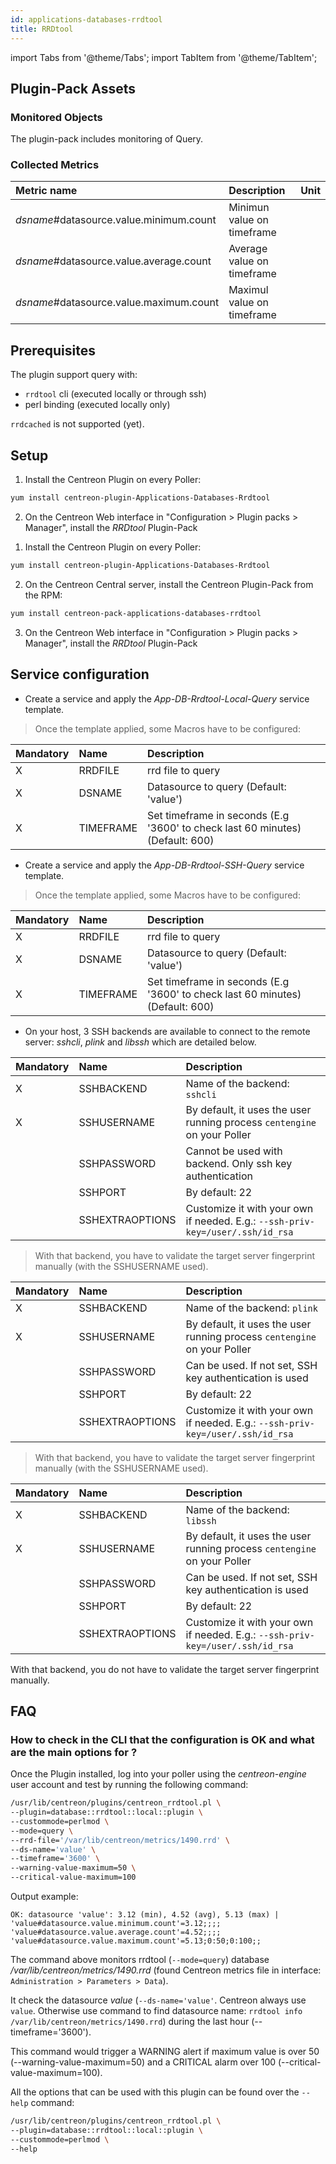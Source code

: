 ```yaml
---
id: applications-databases-rrdtool
title: RRDtool
---
```

import Tabs from '@theme/Tabs';
import TabItem from '@theme/TabItem';

## Plugin-Pack Assets

### Monitored Objects

The plugin-pack includes monitoring of Query.

### Collected Metrics

<Tabs groupId="operating-systems">
<TabItem value="Query" label="Query">

| Metric name                             | Description                | Unit |
| :-------------------------------------- | :------------------------- | :--- |
| _dsname_#datasource.value.minimum.count | Minimun value on timeframe |      |
| _dsname_#datasource.value.average.count | Average value on timeframe |      |
| _dsname_#datasource.value.maximum.count | Maximul value on timeframe |      |

</TabItem>
</Tabs>

## Prerequisites

The plugin support query with:

- `rrdtool` cli (executed locally or through ssh)
- perl binding (executed locally only)

`rrdcached` is not supported (yet).

## Setup

<Tabs groupId="licence-systems">
<TabItem value="Online IMP Licence & IT100 Editions" label="Online IMP Licence & IT100 Editions">

1. Install the Centreon Plugin on every Poller:

```bash
yum install centreon-plugin-Applications-Databases-Rrdtool
```

2. On the Centreon Web interface in "Configuration > Plugin packs > Manager", install the _RRDtool_ Plugin-Pack

</TabItem>
<TabItem value="Offline IMP License" label="Offline IMP License">

1. Install the Centreon Plugin on every Poller:

```bash
yum install centreon-plugin-Applications-Databases-Rrdtool
```

2. On the Centreon Central server, install the Centreon Plugin-Pack from the RPM:

```bash
yum install centreon-pack-applications-databases-rrdtool
```

3. On the Centreon Web interface in "Configuration > Plugin packs > Manager", install the _RRDtool_ Plugin-Pack

</TabItem>
</Tabs>

## Service configuration

<Tabs groupId="operating-systems">
<TabItem value="Local" label="Local">

- Create a service and apply the _App-DB-Rrdtool-Local-Query_ service template.

> Once the template applied, some Macros have to be configured:

| Mandatory | Name      | Description                                                                   |
| :-------- | :-------- | :---------------------------------------------------------------------------- |
| X         | RRDFILE   | rrd file to query                                                             |
| X         | DSNAME    | Datasource to query (Default: 'value')                                        |
| X         | TIMEFRAME | Set timeframe in seconds (E.g '3600' to check last 60 minutes) (Default: 600) |

</TabItem>
<TabItem value="SSH" label="SSH">

- Create a service and apply the _App-DB-Rrdtool-SSH-Query_ service template.

> Once the template applied, some Macros have to be configured:

| Mandatory | Name      | Description                                                                   |
| :-------- | :-------- | :---------------------------------------------------------------------------- |
| X         | RRDFILE   | rrd file to query                                                             |
| X         | DSNAME    | Datasource to query (Default: 'value')                                        |
| X         | TIMEFRAME | Set timeframe in seconds (E.g '3600' to check last 60 minutes) (Default: 600) |

- On your host, 3 SSH backends are available to connect to the remote server: _sshcli_, _plink_ and _libssh_ which are detailed below.

</TabItem>
</Tabs>

<Tabs groupId="operating-systems">
<TabItem value="sshcli backend" label="sshcli backend">

| Mandatory | Name            | Description                                                                    |
| :-------- | :-------------- | :----------------------------------------------------------------------------- |
| X         | SSHBACKEND      | Name of the backend: `sshcli`                                                  |
| X         | SSHUSERNAME     | By default, it uses the user running process `centengine` on your Poller       |
|           | SSHPASSWORD     | Cannot be used with backend. Only ssh key authentication                       |
|           | SSHPORT         | By default: 22                                                                 |
|           | SSHEXTRAOPTIONS | Customize it with your own if needed. E.g.: `--ssh-priv-key=/user/.ssh/id_rsa` |

> With that backend, you have to validate the target server fingerprint manually (with the SSHUSERNAME used).

</TabItem>
<TabItem value="plink backend" label="plink backend">

| Mandatory | Name            | Description                                                                    |
| :-------- | :-------------- | :----------------------------------------------------------------------------- |
| X         | SSHBACKEND      | Name of the backend: `plink`                                                   |
| X         | SSHUSERNAME     | By default, it uses the user running process `centengine` on your Poller       |
|           | SSHPASSWORD     | Can be used. If not set, SSH key authentication is used                        |
|           | SSHPORT         | By default: 22                                                                 |
|           | SSHEXTRAOPTIONS | Customize it with your own if needed. E.g.: `--ssh-priv-key=/user/.ssh/id_rsa` |

> With that backend, you have to validate the target server fingerprint manually (with the SSHUSERNAME used).

</TabItem>
<TabItem value="libssh backend (default)" label="libssh backend (default)">

| Mandatory | Name            | Description                                                                    |
| :-------- | :-------------- | :----------------------------------------------------------------------------- |
| X         | SSHBACKEND      | Name of the backend: `libssh`                                                  |
| X         | SSHUSERNAME     | By default, it uses the user running process `centengine` on your Poller       |
|           | SSHPASSWORD     | Can be used. If not set, SSH key authentication is used                        |
|           | SSHPORT         | By default: 22                                                                 |
|           | SSHEXTRAOPTIONS | Customize it with your own if needed. E.g.: `--ssh-priv-key=/user/.ssh/id_rsa` |

With that backend, you do not have to validate the target server fingerprint manually.

</TabItem>
</Tabs>

## FAQ

### How to check in the CLI that the configuration is OK and what are the main options for ?

Once the Plugin installed, log into your poller using the _centreon-engine_ user account and test by running the following command:

```bash
/usr/lib/centreon/plugins/centreon_rrdtool.pl \
--plugin=database::rrdtool::local::plugin \
--custommode=perlmod \
--mode=query \
--rrd-file='/var/lib/centreon/metrics/1490.rrd' \
--ds-name='value' \
--timeframe='3600' \
--warning-value-maximum=50 \
--critical-value-maximum=100
```

Output example:

```
OK: datasource 'value': 3.12 (min), 4.52 (avg), 5.13 (max) | 'value#datasource.value.minimum.count'=3.12;;;; 'value#datasource.value.average.count'=4.52;;;; 'value#datasource.value.maximum.count'=5.13;0:50;0:100;;
```

The command above monitors rrdtool (`--mode=query`) database _/var/lib/centreon/metrics/1490.rrd_ (found Centreon metrics file in interface: `Administration > Parameters > Data`).

It check the datasource _value_ (`--ds-name='value'`. Centreon always use `value`. Otherwise use command to find datasource name: `rrdtool info /var/lib/centreon/metrics/1490.rrd`) during the last hour (--timeframe='3600').

This command would trigger a WARNING alert if maximum value is over 50 (--warning-value-maximum=50) and a CRITICAL alarm over 100 (--critical-value-maximum=100).

All the options that can be used with this plugin can be found over the `--help` command:

```bash
/usr/lib/centreon/plugins/centreon_rrdtool.pl \
--plugin=database::rrdtool::local::plugin \
--custommode=perlmod \
--help
```
